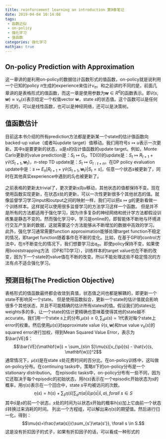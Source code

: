 ```yaml
---
title: reinforcement learning an introduction 第9章笔记
date: 2019-04-04 10:14:08
tags:
 - 函数近似 
 - on-policy
 - 强化学习
 - 值函数
categories: 强化学习
mathjax: true
---
```


## On-policy Prediction with Approximation
这一章讲的是利用on-policy的数据估计函数形式的值函数，on-policy就是说利用一个已知的policy $\pi$生成的experience来估计$v_{\pi}$。和之前讲的不同的是，前面几章讲的是表格形式的值函数，而这一章是使用参数为$\mathbf{w}\in R^d$的函数表示。即$\hat{v}(s,\mathbf{w})\approx v_{\pi}(s)$表示给定一个权值vector $\mathbf{w}$，state $s$的状态值。这个函数可以是任何形式的，可以是线性函数，也可以是神经网络，还可以是决策树。

## 值函数估计
目前这本书介绍的所有prediction方法都是更新某一个state的估计值函数向backed-up value（或者叫update target）值移动。我们用符号$s\mapsto u$表示一次更新。其中$s$是要更新的状态，$u$是$s$的估计值函数的update target。例如，Monte Carlo更新的value prediction是：$S_t \mapsto G_t$，TD(0)的update是：$S_t \mapsto R_{t+1} + \gamma \hat{v}(S_{t+1}, \mathbf{w}_t)$，$n$-step TD update是：$S_t \mapsto G_{t:t+n}$。在DP policy evaluation update中是：$s\mapsto E_{\pi}[R_{t+1}+\gamma\hat{v}(S_{t+1}, \mathbf{w}_t)| S_t =s]$，任意一个状态$s$被更新了，同时在其他真实experience中遇到的$S_t$也被更新了。

之前表格的更新太trivial了，更次更新$s$向$u$移动，其他状态的值都保持不变。现在使用函数实现更新，在状态$s$处的更新，可以一次性更新很多个其他状态的值。就像监督学习学习input和output之间的映射一样，我们可以把$s\mapsto g$的更新看做一个训练样本。这样就可以使用很多监督学习的方法学习这样一个函数。
但是并不是所有的方法都适用于强化学习，因为许多复杂的神经网络和统计学方法都假设训练集是静态不变的。然而强化学习中，学习是online的，即智能体不断地与环境进行交互产生新的数据，这就需要这个方法能够从不断增加的数据中高效的学习。
此外，强化学习通常需要function approximation能够处理target function不稳定的情况，即target function随着事件在不断的变化。比如，在基于GPI的control方法中，在$\pi$不断变化的情况下，我们想要学习出$q_{\pi}$。即使policy保持不变，如果使用booststrapping方法（DP和TD学习），训练样本的target value也在不断的改变，因为下一个state的value值在不断的改变。所以不能处理这些不稳定情况的方法有点不适合强化学习。

## 预测目标(The Prediction Objective)
表格形式的值函数最终都会收敛到真值，状态值之间也都是解耦的，即更新一个state不影响另一个state。
但是使用函数拟合，更新一个state的估计值就会影响很多个其他状态，并且不可能精确的估计所有states的值。假设我们的states比weights多的多，让一个state的估计更精确也意味着使得其他的state越不accurate。我们用一个state $s$上的分布,$\mu(s)\ge 0,\sum_s\mu(s)=1$代表对每个state上error的权重。然后使用$\mu(s)$对approximate value $\hat{v}(s,\mathbf{w})$和true value $v_{\pi}(s)$的squared error进行加权，得到Mean Squared Value Error，表示为$\bar{VE}$：
$$\bar{VE}(\mathbf{w}) = \sum_{s\in S}\mu(s)[v_{\pi}(s) - \hat{v}(s, \mathbf{w})]^2$$
通常情况下，$\mu(s)$是在state $s$处花费时间的百分比。在on-policy训练中，这叫做on-policy分布。在continuing tasks中，策略$\pi$下的on-policy分布是一个stationary distribution。
在episodic tasks中，on-policy分布有一些不同，因为它还取决于每个episodic的初始状态，用$h(s)$表示在一个episodic开始状态为$s$的概率，用$\eta(s)$表示在一个回合中，state $s$平均被访问的次数。
$$\eta(s) = h(s) + \sum_{\bar{s}}\eta(\bar{s})\sum_a\pi(a|\bar{s})p(s|\bar{s},a), forall\ s \in S$$
其中$\bar{s}$是$s$的前一个状态，$s$处的时间为以状态$s$开始的概率$h(s)$加上它由前一个状态$\bar{s}$转换过来消耗的时间。
列出一个方程组，可以解出来$\eta(s)$的期望值。然后进行归一化，得到：
$$\mu(s)=\frac{\eta{s}}{\sum_{s'}\eta{s'}}, \forall s \in S.$$
这是没有折扣因子的式子，如果有折扣因子的话，可以看成一种形式的
